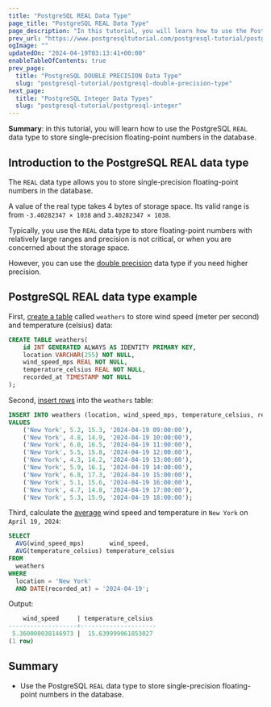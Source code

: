 ```yaml
---
title: "PostgreSQL REAL Data Type"
page_title: "PostgreSQL REAL Data Type"
page_description: "In this tutorial, you will learn how to use the PostgreSQL REAL data type to store single-precision floating-point numbers in the database."
prev_url: "https://www.postgresqltutorial.com/postgresql-tutorial/postgresql-real-data-type/"
ogImage: ""
updatedOn: "2024-04-19T03:13:41+00:00"
enableTableOfContents: true
prev_page: 
  title: "PostgreSQL DOUBLE PRECISION Data Type"
  slug: "postgresql-tutorial/postgresql-double-precision-type"
next_page: 
  title: "PostgreSQL Integer Data Types"
  slug: "postgresql-tutorial/postgresql-integer"
---
```





**Summary**: in this tutorial, you will learn how to use the PostgreSQL `REAL` data type to store single\-precision floating\-point numbers in the database.


## Introduction to the PostgreSQL REAL data type

The `REAL` data type allows you to store single\-precision floating\-point numbers in the database.

A value of the real type takes 4 bytes of storage space. Its valid range is from `-3.40282347 × 1038` and `3.40282347 × 1038`.

Typically, you use the `REAL` data type to store floating\-point numbers with relatively large ranges and precision is not critical, or when you are concerned about the storage space.

However, you can use the [double precision](postgresql-double-precision-type) data type if you need higher precision.


## PostgreSQL REAL data type example

First, [create a table](postgresql-create-table) called `weathers` to store wind speed (meter per second) and temperature (celsius) data:


```sql
CREATE TABLE weathers(
    id INT GENERATED ALWAYS AS IDENTITY PRIMARY KEY,
    location VARCHAR(255) NOT NULL,
    wind_speed_mps REAL NOT NULL,
    temperature_celsius REAL NOT NULL,
    recorded_at TIMESTAMP NOT NULL
);
```
Second, [insert rows](postgresql-insert) into the `weathers` table:


```sql
INSERT INTO weathers (location, wind_speed_mps, temperature_celsius, recorded_at) 
VALUES
    ('New York', 5.2, 15.3, '2024-04-19 09:00:00'),
    ('New York', 4.8, 14.9, '2024-04-19 10:00:00'),
    ('New York', 6.0, 16.5, '2024-04-19 11:00:00'),
    ('New York', 5.5, 15.8, '2024-04-19 12:00:00'),
    ('New York', 4.3, 14.2, '2024-04-19 13:00:00'),
    ('New York', 5.9, 16.1, '2024-04-19 14:00:00'),
    ('New York', 6.8, 17.3, '2024-04-19 15:00:00'),
    ('New York', 5.1, 15.6, '2024-04-19 16:00:00'),
    ('New York', 4.7, 14.8, '2024-04-19 17:00:00'),
    ('New York', 5.3, 15.9, '2024-04-19 18:00:00');
```
Third, calculate the [average](../postgresql-aggregate-functions/postgresql-avg-function) wind speed and temperature in `New York` on `April 19, 2024`:


```sql
SELECT
  AVG(wind_speed_mps)       wind_speed,
  AVG(temperature_celsius) temperature_celsius
FROM
  weathers
WHERE
  location = 'New York'
  AND DATE(recorded_at) = '2024-04-19';
```
Output:


```sql
    wind_speed     | temperature_celsius
-------------------+---------------------
 5.360000038146973 |  15.639999961853027
(1 row)
```

## Summary

* Use the PostgreSQL `REAL` data type to store single\-precision floating\-point numbers in the database.

